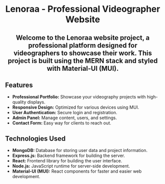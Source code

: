 <h1 align="center">Lenoraa - Professional Videographer Website</h1>

<h2 align="center">Welcome to the Lenoraa website project, a professional platform designed for videographers to showcase their work. This project is built using the MERN stack and styled with Material-UI (MUI).</h2>

## Features

- **Professional Portfolio:** Showcase your videography projects with high-quality displays.
- **Responsive Design:** Optimized for various devices using MUI.
- **User Authentication:** Secure login and registration.
- **Admin Panel:** Manage content, users, and settings.
- **Contact Form:** Easy way for clients to reach out.

## Technologies Used

- **MongoDB:** Database for storing user data and project information.
- **Express.js:** Backend framework for building the server.
- **React:** Frontend library for building the user interface.
- **Node.js:** JavaScript runtime for server-side development.
- **Material-UI (MUI):** React components for faster and easier web development.
